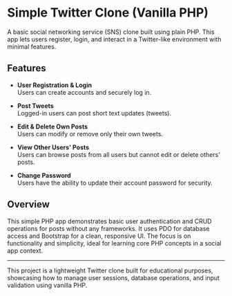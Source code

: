 # Simple Twitter Clone (Vanilla PHP)

A basic social networking service (SNS) clone built using plain PHP. This app lets users register, login, and interact in a Twitter-like environment with minimal features.

## Features

- **User Registration & Login**  
  Users can create accounts and securely log in.

- **Post Tweets**  
  Logged-in users can post short text updates (tweets).

- **Edit & Delete Own Posts**  
  Users can modify or remove only their own tweets.

- **View Other Users' Posts**  
  Users can browse posts from all users but cannot edit or delete others’ posts.

- **Change Password**  
  Users have the ability to update their account password for security.

## Overview

This simple PHP app demonstrates basic user authentication and CRUD operations for posts without any frameworks. It uses PDO for database access and Bootstrap for a clean, responsive UI. The focus is on functionality and simplicity, ideal for learning core PHP concepts in a social app context.

---

This project is a lightweight Twitter clone built for educational purposes, showcasing how to manage user sessions, database operations, and input validation using vanilla PHP.

